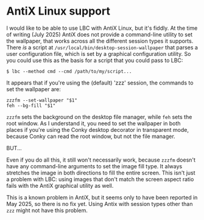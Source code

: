 # AntiX Linux support

I would like to be able to use LBC with AntiX Linux, but it's fiddly.  At the
time of writing (July 2025) AntiX does not provide a command-line utility to
set the wallpaper, that works across all the different session types it
supports. There _is_ a script at `/usr/local/bin/desktop-session-wallpaper`
that parses a user configuration file, which is set by a graphical
configuration utility. So you could use this as the basis for a script that you
could pass to LBC:

    $ lbc --method cmd --cmd /path/to/my/script...

It appears that if you're using the (default) 'zzz' session, the commands to
set the wallpaper are:

    zzzfm --set-wallpaper "$1"
    feh --bg-fill "$1"

`zzzfm` sets the background on the desktop file manager, while `feh` sets the
root window. As I understand it, you need to set the wallpaper in both places
if you're using the Conky desktop decorator in transparent mode, because Conky
can read the root window, but not the file manager. 

BUT...

Even if you do all this, it still won't necessarily work, because `zzzfm`
doesn't have any command-line arguments to set the image fill type.  It always
stretches the image in both directions to fill the entire screen. This isn't
just a problem with LBC: using images that don't match the screen aspect ratio
fails with the AntiX graphical utility as well.

This is a known problem in AntiX, but it seems only to have been reported in
May 2025, so there is no fix yet. Using Antix with session types other than
`zzz` might not have this problem.


